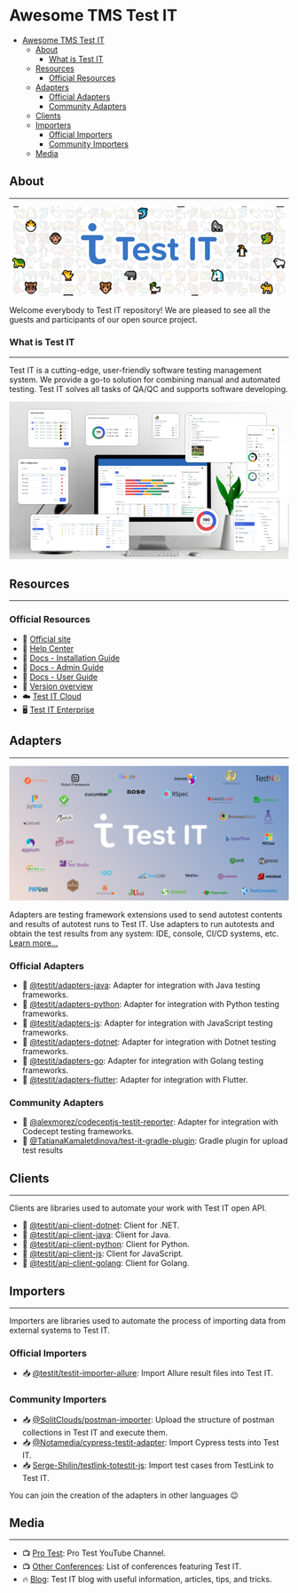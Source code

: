 # Awesome TMS Test IT

- [Awesome TMS Test IT](#awesome-tms-test-it)
  - [About](#about)
    - [What is Test IT](#what-is-test-it)
  - [Resources](#resources)
    - [Official Resources](#official-resources)
  - [Adapters](#adapters)
    - [Official Adapters](#official-adapters)
    - [Community Adapters](#community-adapters)
  - [Clients](#clients)
  - [Importers](#importers)
    - [Official Importers](#official-importers)
    - [Community Importers](#community-importers)
  - [Media](#media)

## About

___

![](/images/testit.png)

Welcome everybody to Test IT repository! We are pleased to see all the guests and participants of our open source project.

### What is Test IT

___

Test IT is a cutting-edge, user-friendly software testing management system. We provide a go-to solution for combining manual and automated testing. Test IT solves all tasks of QA/QC and supports software developing.

![](/images/dashboard.png)

## Resources

___

### Official Resources

- 💼 [Official site](https://testit.software/)
- 💉 [Help Center](https://support.yoonion.ru/)
- 📖 [Docs - Installation Guide](https://docs.testit.software/installation-guide/)
- 📖 [Docs - Admin Guide](https://docs.testit.software/user-guide/admin-guide/admin-guide-intro.html)
- 📖 [Docs - User Guide](https://docs.testit.software/user-guide/)
- 🔎 [Version overview](https://www.youtube.com/playlist?list=PLm_vmYqj5D6B-bGljSlfjPAd7raneLlUR)
- ☁️ [Test IT Cloud](https://id.testit.software/login)
- 🖥️ [Test IT Enterprise](https://testit.software/versions)

## Adapters

___

![](/images/frameworks.png)

Adapters are testing framework extensions used to send autotest contents and results of autotest runs to Test IT. Use adapters to run autotests and obtain the test results from any system: IDE, console, CI/CD systems, etc. [Learn more...](https://docs.testit.software/user-guide/autotests/launch-autotests-from-client-libraries.html)

### Official Adapters

- 🧪 [@testit/adapters-java](https://github.com/testit-tms/adapters-java): Adapter for integration with Java testing frameworks.
- 🧪 [@testit/adapters-python](https://github.com/testit-tms/adapters-python): Adapter for integration with Python testing frameworks.
- 🧪 [@testit/adapters-js](https://github.com/testit-tms/adapters-js): Adapter for integration with JavaScript testing frameworks.
- 🧪 [@testit/adapters-dotnet](https://github.com/testit-tms/adapters-dotnet): Adapter for integration with Dotnet testing frameworks.
- 🧪 [@testit/adapters-go](https://github.com/testit-tms/adapters-go): Adapter for integration with Golang testing frameworks.
- 🧪 [@testit/adapters-flutter](https://github.com/testit-tms/adapters-flutter): Adapter for integration with Flutter.

### Community Adapters

- 🧪 [@alexmorez/codeceptjs-testit-reporter](https://github.com/alexmorez/codeceptjs-testit-reporter): Adapter for integration with Codecept testing frameworks.
- 🧪 [@TatianaKamaletdinova/test-it-gradle-plugin](https://github.com/TatianaKamaletdinova/test-it-gradle-plugin): Gradle plugin for upload test results

## Clients

___

Clients are libraries used to automate your work with Test IT open API.

- 🔌 [@testit/api-client-dotnet](https://github.com/testit-tms/api-client-dotnet): Client for .NET.
- 🔌 [@testit/api-client-java](https://github.com/testit-tms/api-client-java): Client for Java.
- 🔌 [@testit/api-client-python](https://github.com/testit-tms/api-client-python): Client for Python.
- 🔌 [@testit/api-client-js](https://github.com/testit-tms/api-client-js): Client for JavaScript.
- 🔌 [@testit/api-client-golang](https://github.com/testit-tms/api-client-golang): Client for Golang.

## Importers

___

Importers are libraries used to automate the process of importing data from external systems to Test IT.

### Official Importers

- 📥 [@testit/testit-importer-allure](https://github.com/testit-tms/importers): Import Allure result files into Test IT.

### Community Importers

- 📥 [@SolitClouds/postman-importer](https://github.com/SolitClouds/test_it_postman_integration): Upload the structure of postman collections in Test IT and execute them.
- 📥 [@Notamedia/cypress-testit-adapter](https://github.com/notamedia/cypress-testit-adapter): Import Cypress tests into Test IT.
- 📥 [Serge-Shilin/testlink-totestit-js](https://github.com/Serge-Shilin/testlink-totestit-js): Import test cases from TestLink to Test IT.

You can join the creation of the adapters in other languages 😉

## Media

___

- 📺 [Pro Test](https://www.youtube.com/playlist?list=PLm_vmYqj5D6ClgE13L8A4ZLKbwdMTfv3r): Pro Test YouTube Channel.
- 📺 [Other Conferences](https://www.youtube.com/playlist?list=PLm_vmYqj5D6AyZLlI6Rx6fne8-WMESQe_): List of conferences featuring Test IT.
- 🔥 [Blog](https://testit.software/blog): Test IT blog with useful information, articles, tips, and tricks.
